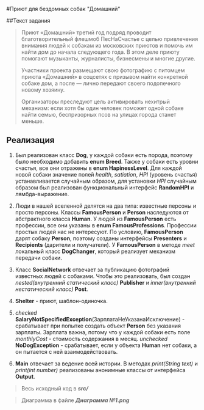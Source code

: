 #Приют для бездомных собак "Домашний"

##Текст задания
>Приют «Домашний» третий год подряд проводит благотворительный флешмоб
ПесНаСчастье с целью привлечения внимания людей к собакам из московских
приютов и помочь им найти дом до начала следующего года. В этом деле
приюту помогают музыканты, журналисты, бизнесмены и многие другие.
>
>Участники проекта размещают свою фотографию с питомцем приюта «Домашний»
в соцсетях с призывом найти конкретной собаке дом, а после — лично
передают своего подопечного новому хозяину.
>
>Организаторы преследуют цель активировать нехитрый механизм: если хотя
бы один человек поможет одной собаке найти семью, беспризорных псов на
улицах города станет меньше.

## Реализация
1. Был реализован класс **Dog**, у каждой собаки есть порода, поэтому было необходимо добавить **enum Breed**. Также
у собаки есть уровни счастья, все они отражены в **enum HapinessLevel**.
Для каждой новой собаки значение полей *health*, *satiation*, *HPI* (уровень счастья) устанавливается случайным образом,
для установки *HPI* случайным образом был реализован функциональный интерфейс **RandomHPI** и лямбда-выражение.


2. Люди в нашей вселенной делятся на два типа: известные персоны и просто персоны. Классы **FamousPerson** и **Person**
наследуются от абстрактного класса **Human**. У людей из **FamousPerson** есть профессии, все они указаны в
**enum FamousProfessions**. Профессии простых людей нас не интересуют. По условию, **FamousPerson** дарят собаку **Person**,
поэтому созданы интерфейсы **Presenters** и **Recipients** (дарители и получатели). У **FamousPerson** в методе *meet*
локальный класс **DogChanger**, который реализует механизм передачи собаки.


4. Класс **SocialNetwork** отвечает за публикацию фотографий известных людей с собаками. Чтобы это реализовать, был
создан *nested(внутренний статический класс)* **Publisher** и *inner(внутренний нестатический класс)* **Post**.


5. **Shelter** - приют, шаблон-одиночка.


6. *checked* **SalaryNotSpecifiedException**(ЗарплатаНеУказанаИсключение) - срабатывает при попытке создать объект
**Person** без указания зарплаты. Зарплата важна, потому что у каждой собаки есть поле *monthlyCost* - стоимость
содержания в месяц. *unchecked* **NoDogException** - срабатывает, если у объекта **Human** нет собаки, а он пытается
с ней взаимодействовать.


7. **Main** отвечает за ведение всей истории. В методах *print(String text)* и *print(int number)* реализованы анонимные
классы от интерфейса **Output**.

>Весь исходный код в ***src/***


>Диаграмма в файле ***Диаграмма №1.png***

